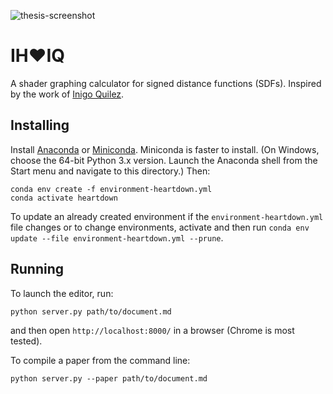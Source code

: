 ![thesis-screenshot](https://user-images.githubusercontent.com/57759778/229257698-f7a526b0-f4bd-4356-b83d-72b5177b3838.png)

# IH❤️IQ

A shader graphing calculator for signed distance functions (SDFs). Inspired by the work of [Inigo Quilez](https://iquilezles.org/).

## Installing

Install [Anaconda](https://www.anaconda.com/products/individual) or [Miniconda](https://docs.conda.io/en/latest/miniconda.html).
Miniconda is faster to install. (On Windows, choose the 64-bit Python 3.x version. Launch the Anaconda shell from the Start menu and navigate to this directory.)
Then:

    conda env create -f environment-heartdown.yml
    conda activate heartdown

To update an already created environment if the `environment-heartdown.yml` file changes or to change environments, activate and then run `conda env update --file environment-heartdown.yml --prune`.

## Running

To launch the editor, run:

    python server.py path/to/document.md

and then open `http://localhost:8000/` in a browser (Chrome is most tested).

To compile a paper from the command line:

    python server.py --paper path/to/document.md
